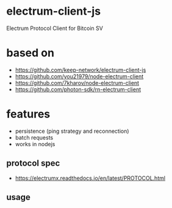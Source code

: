 # electrum-client-js

Electrum Protocol Client for Bitcoin SV

# based on

* https://github.com/keep-network/electrum-client-js
* https://github.com/you21979/node-electrum-client
* https://github.com/7kharov/node-electrum-client
* https://github.com/photon-sdk/rn-electrum-client

# features

* persistence (ping strategy and reconnection)
* batch requests
* works in nodejs

## protocol spec

* https://electrumx.readthedocs.io/en/latest/PROTOCOL.html

## usage

```
```

